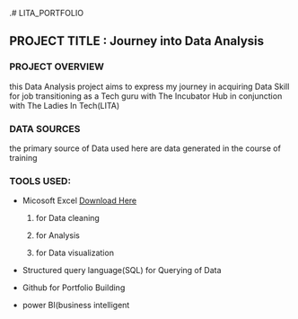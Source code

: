 .# LITA_PORTFOLIO


## PROJECT TITLE : Journey into Data Analysis


### PROJECT OVERVIEW 


this Data Analysis project aims to express my journey in acquiring Data Skill for job transitioning as a Tech guru with The Incubator Hub in conjunction with The Ladies In Tech(LITA)

### DATA SOURCES

the primary source of Data used here are data generated in the course of training


###  TOOLS USED:
- Micosoft Excel [Download Here](https://www.microsoft.com)
  
   1. for Data cleaning
      
   2. for Analysis
   
   3. for Data visualization

- Structured query language(SQL) for Querying of Data

- Github for Portfolio Building

- power BI(business intelligent

